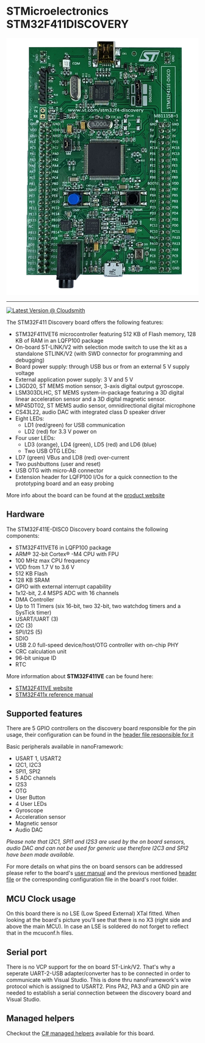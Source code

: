 # STMicroelectronics STM32F411DISCOVERY

![STM32F411E-DISC0](https://github.com/nanoframework/nf-Community-Targets/blob/main/ChibiOS/ST_STM32F411_DISCOVERY/resources/STM32F411E-DISC0.jpg?raw=true)

-----

[![Latest Version @ Cloudsmith](https://api-prd.cloudsmith.io/v1/badges/version/net-nanoframework/nanoframework-images-community-targets/raw/ST_STM32F4_DISCOVERY/latest/x/?render=true)](https://cloudsmith.io/~net-nanoframework/repos/nanoframework-images-community-targets/packages/detail/raw/ST_STM32F4_DISCOVERY/latest/)

The STM32F411 Discovery board offers the following features:

* STM32F411VET6 microcontroller featuring 512 KB of Flash memory, 128 KB of RAM in an LQFP100 package
* On-board ST-LINK/V2 with selection mode switch to use the kit as a standalone STLINK/V2 (with SWD connector for programming and debugging)
* Board power supply: through USB bus or from an external 5 V supply voltage
* External application power supply: 3 V and 5 V
* L3GD20, ST MEMS motion sensor, 3-axis digital output gyroscope.
* LSM303DLHC, ST MEMS system-in-package featuring a 3D digital linear acceleration sensor and a 3D digital magnetic sensor.
* MP45DT02, ST MEMS audio sensor, omnidirectional digital microphone
* CS43L22, audio DAC with integrated class D speaker driver
* Eight LEDs:
  * LD1 (red/green) for USB communication
  * LD2 (red) for 3.3 V power on
* Four user LEDs:
  * LD3 (orange), LD4 (green), LD5 (red) and LD6 (blue)
  * Two USB OTG LEDs:
* LD7 (green) VBus and LD8 (red) over-current
* Two pushbuttons (user and reset)
* USB OTG with micro-AB connector
* Extension header for LQFP100 I/Os for a quick connection to the prototyping board and an easy probing

More info about the board can be found at the [product website](http://www.st.com/en/evaluation-tools/32f411ediscovery.html)

## Hardware

The STM32F411E-DISC0 Discovery board contains the following components:

* STM32F411VET6 in LQFP100 package
* ARM® 32-bit Cortex® -M4 CPU with FPU
* 100 MHz max CPU frequency
* VDD from 1.7 V to 3.6 V
* 512 KB Flash
* 128 KB SRAM
* GPIO with external interrupt capability
* 1x12-bit, 2.4 MSPS ADC with 16 channels
* DMA Controller
* Up to 11 Timers (six 16-bit, two 32-bit, two watchdog timers and a SysTick timer)
* USART/UART (3)
* I2C (3)
* SPI/I2S (5)
* SDIO
* USB 2.0 full-speed device/host/OTG controller with on-chip PHY
* CRC calculation unit
* 96-bit unique ID
* RTC

More information about **STM32F411VE** can be found here:

* [STM32F411VE website](http://www.st.com/en/microcontrollers/stm32f411ve.html)
* [STM32F411x reference manual](http://www.st.com/resource/en/reference_manual/dm00119316.pdf)

## Supported features

There are 5 GPIO controllers on the discovery board responsible for the pin usage, their configuration can be found in the [header file responsible for it](https://github.com/nanoframework/nf-Community-Targets/blob/main/ChibiOS/ST_STM32F411_DISCOVERY/board.h)

Basic peripherals available in nanoFramework:

* USART 1, USART2
* I2C1, I2C3
* SPI1, SPI2
* 5 ADC channels
* I2S3
* OTG
* User Button
* 4 User LEDs
* Gyroscope
* Acceleration sensor
* Magnetic sensor
* Audio DAC

*Please note that I2C1, SPI1 and I2S3 are used by the on board sensors, audio DAC and can not be used for generic use therefore I2C3 and SPI2 have been made available.*

For more details on what pins the on board sensors can be addressed please refer to the board's [user manual](http://www.st.com/resource/en/user_manual/dm00148985.pdf) and the previous mentioned [header file](https://github.com/nanoframework/nf-Community-Targets/blob/main/ChibiOS/ST_STM32F411_DISCOVERY/board.h) or the corresponding configuration file in the board's root folder.

## MCU Clock usage

On this board there is no LSE (Low Speed External) XTal fitted. When looking at the board's picture you'll see that there is no X3 (right side and above the main MCU). In case an LSE is soldered do not forget to reflect that in the mcuconf.h files.

## Serial port

There is no VCP support for the on board ST-Link/V2. That's why a seperate UART-2-USB adapter/converter has to be connected in order to communicate with Visual Studio. This is done thru nanoFramework's wire protocol which is assigned to USART2. Pins PA2, PA3 and a GND pin are needed to establish a serial connection between the discovery board and Visual Studio.

## Managed helpers

Checkout the [C# managed helpers](https://github.com/nanoframework/nf-Community-Targets/tree/main/ChibiOS/ST_STM32F411_DISCOVERY/managed_helpers) available for this board.
